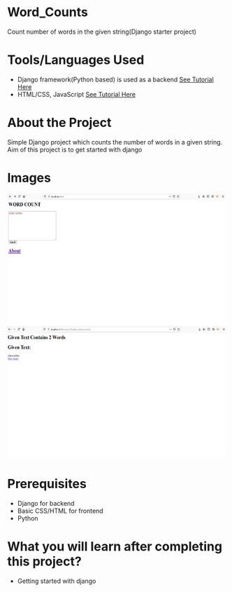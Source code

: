 # Word_Counts
Count number of words in the given string(Django starter project)

# Tools/Languages Used
  
  * Django framework(Python based) is used as a backend <a href='#'>See Tutorial Here</a>
  * HTML/CSS, JavaScript <a href='#'>See Tutorial Here</a>
  
# About the Project
  
  Simple Django project which counts the number of words in a given string. Aim of this project is to get started with django
  
# Images

<img src="./img1.png" width="500" height ="300"/>


<img src="./img2.png" width="500" height ="300"/>
  
# Prerequisites
  * Django for backend
  * Basic CSS/HTML for frontend
  * Python
  
# What you will learn after completing this project?
  * Getting started with django
 

  
  

  


